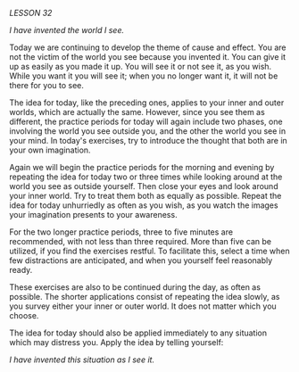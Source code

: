 *LESSON 32*

*I have invented the world I see.*

Today we are continuing to develop the theme of cause and effect. You are not the victim of the world you see because you invented it. You can give it up as easily as you made it up. You will see it or not see it, as you wish. While you want it you will see it; when you no longer want it, it will not be there for you to see.

The idea for today, like the preceding ones, applies to your inner and outer worlds, which are actually the same. However, since you see them as different, the practice periods for today will again include two phases, one involving the world you see outside you, and the other the world you see in your mind. In today's exercises, try to introduce the thought that both are in your own imagination.

Again we will begin the practice periods for the morning and evening by repeating the idea for today two or three times while looking around at the world you see as outside yourself. Then close your eyes and look around your inner world. Try to treat them both as equally as possible. Repeat the idea for today unhurriedly as often as you wish, as you watch the images your imagination presents to your awareness.

For the two longer practice periods, three to five minutes are recommended, with not less than three required. More than five can be utilized, if you find the exercises restful. To facilitate this, select a time when few distractions are anticipated, and when you yourself feel reasonably ready.

These exercises are also to be continued during the day, as often as possible. The shorter applications consist of repeating the idea slowly, as you survey either your inner or outer world. It does not matter which you choose.

The idea for today should also be applied immediately to any situation which may distress you. Apply the idea by telling yourself:

_I have invented this situation as I see it._